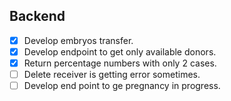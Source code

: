 ## Backend
- [x] Develop embryos transfer.
- [x] Develop endpoint to get only available donors.
- [x] Return percentage numbers with only 2 cases.
- [ ] Delete receiver is getting error sometimes.
- [ ] Develop end point to ge pregnancy in progress.
